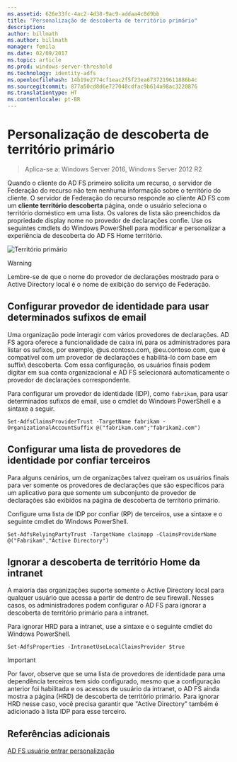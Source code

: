 ```yaml
---
ms.assetid: 626e33fc-4ac2-4d38-9ac9-addaa4c8d9bb
title: "Personalização de descoberta de território primário"
description: 
author: billmath
ms.author: billmath
manager: femila
ms.date: 02/09/2017
ms.topic: article
ms.prod: windows-server-threshold
ms.technology: identity-adfs
ms.openlocfilehash: 14b19e2774cf1eac2f5f23ea6737219611886b4c
ms.sourcegitcommit: 877a50cd8d6e727048cdfac9b614a98ac3220876
ms.translationtype: HT
ms.contentlocale: pt-BR
---
```

# <a name="home-realm-discovery-customization"></a>Personalização de descoberta de território primário

>Aplica-se a: Windows Server 2016, Windows Server 2012 R2

Quando o cliente do AD FS primeiro solicita um recurso, o servidor de Federação do recurso não tem nenhuma informação sobre o território do cliente. O servidor de Federação do recurso responde ao cliente AD FS com um **cliente território descoberta** página, onde o usuário seleciona o território doméstico em uma lista. Os valores de lista são preenchidos da propriedade display nome no provedor de declarações confie. Use os seguintes cmdlets do Windows PowerShell para modificar e personalizar a experiência de descoberta do AD FS Home território.  
  
![Território primário](media/AD-FS-user-sign-in-customization/ADFS_Blue_Custom4.png)  
  
> [!WARNING]  
> Lembre-se de que o nome do provedor de declarações mostrado para o Active Directory local é o nome de exibição do serviço de Federação.  
  
## <a name="configure-identity-provider-to-use-certain-email-suffixes"></a>Configurar provedor de identidade para usar determinados sufixos de email  
Uma organização pode interagir com vários provedores de declarações. AD FS agora oferece a funcionalidade de caixa in\ para os administradores para listar os sufixos, por exemplo, @us.contoso.com, @eu.contoso.com, que é compatível com um provedor de declarações e habilitá-lo com base em suffix\ descoberta. Com essa configuração, os usuários finais podem digitar em sua conta organizacional e AD FS selecionará automaticamente o provedor de declarações correspondente.  
  
Para configurar um provedor de identidade \(IDP\), como `fabrikam`, para usar determinados sufixos de email, use o cmdlet do Windows PowerShell e a sintaxe a seguir.  
  

`Set-AdfsClaimsProviderTrust -TargetName fabrikam -OrganizationalAccountSuffix @("fabrikam.com";"fabrikam2.com") ` 
 
  
## <a name="configure-an-identity-provider-list-per-relying-party"></a>Configurar uma lista de provedores de identidade por confiar terceiros  
Para alguns cenários, um de organizações talvez queiram os usuários finais para ver somente os provedores de declarações que são específicos para um aplicativo para que somente um subconjunto de provedor de declarações são exibidos na página de descoberta de território primário.  
  
Configure uma lista de IDP por confiar \(RP\) de terceiros, use a sintaxe e o seguinte cmdlet do Windows PowerShell.  
  
 
`Set-AdfsRelyingPartyTrust -TargetName claimapp -ClaimsProviderName @("Fabrikam","Active Directory") ` 

  
## <a name="bypass-home-realm-discovery-for-the-intranet"></a>Ignorar a descoberta de território Home da intranet  
A maioria das organizações suporte somente o Active Directory local para qualquer usuário que acessa a partir de dentro de seu firewall. Nesses casos, os administradores podem configurar o AD FS para ignorar a descoberta de território primário para a intranet.  
  
Para ignorar HRD para a intranet, use a sintaxe e o seguinte cmdlet do Windows PowerShell.  
  

`Set-AdfsProperties -IntranetUseLocalClaimsProvider $true ` 
 
  
> [!IMPORTANT]  
> Por favor, observe que se uma lista de provedores de identidade para uma dependência terceiros tem sido configurado, mesmo que a configuração anterior foi habilitada e os acessos de usuário da intranet, o AD FS ainda mostra a página \(HRD\) de descoberta de território primário. Para ignorar HRD nesse caso, você precisa garantir que "Active Directory" também é adicionado à lista IDP para esse terceiro.  

## <a name="additional-references"></a>Referências adicionais 
[AD FS usuário entrar personalização](AD-FS-user-sign-in-customization.md)  
